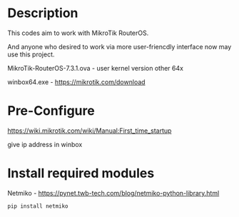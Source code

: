 # Description
This codes aim to work with MikroTik RouterOS.

And anyone who desired to work via more user-friencdly interface now may use this project.

MikroTik-RouterOS-7.3.1.ova - user kernel version other 64x

winbox64.exe - https://mikrotik.com/download

# Pre-Configure 
https://wiki.mikrotik.com/wiki/Manual:First_time_startup

give ip address in winbox

# Install required modules
Netmiko - https://pynet.twb-tech.com/blog/netmiko-python-library.html

```cmd
pip install netmiko
```

